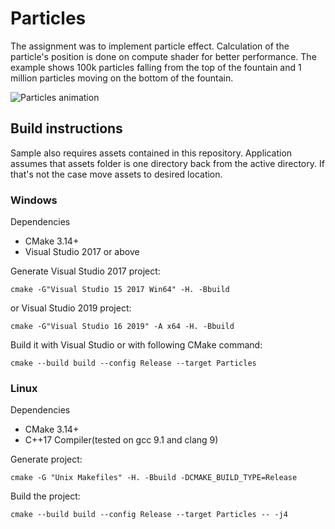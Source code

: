 # Particles
The assignment was to implement particle effect. Calculation of the particle's position is done on compute shader for better performance. The example shows 100k particles falling from the top of the fountain and 1 million particles moving on the bottom of the fountain.

![Particles animation](https://media.giphy.com/media/XdJTcWIKUPLKEHk5R7/source.gif)

## Build instructions

Sample also requires assets contained in this repository. Application assumes that assets folder is one directory back from the active directory. If that's not the case move assets to desired location.

### Windows

Dependencies
- CMake 3.14+
- Visual Studio 2017 or above

Generate Visual Studio 2017 project:
```
cmake -G"Visual Studio 15 2017 Win64" -H. -Bbuild
```
or Visual Studio 2019 project:
```
cmake -G"Visual Studio 16 2019" -A x64 -H. -Bbuild
```

Build it with Visual Studio or with following CMake command:
```
cmake --build build --config Release --target Particles
```

### Linux

Dependencies
- CMake 3.14+
- C++17 Compiler(tested on gcc 9.1 and clang 9)

Generate project:
```
cmake -G "Unix Makefiles" -H. -Bbuild -DCMAKE_BUILD_TYPE=Release
```

Build the project:
```
cmake --build build --config Release --target Particles -- -j4
```
